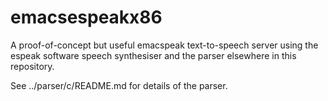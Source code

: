 
# emacsespeakx86


A proof-of-concept but useful emacspeak text-to-speech server using
the espeak software speech synthesiser and the parser elsewhere in
this repository.

See ../parser/c/README.md for details of the parser.


